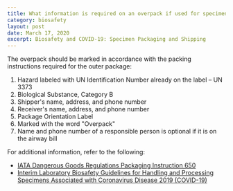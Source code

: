 ```yaml
---
title: What information is required on an overpack if used for specimen shipment? 
category: biosafety
layout: post
date: March 17, 2020
excerpt: Biosafety and COVID-19: Specimen Packaging and Shipping
---
```


The overpack should be marked in accordance with the packing instructions required for the outer package:

1. Hazard labeled with UN Identification Number already on the label – UN 3373
2. Biological Substance, Category B
3. Shipper's name, address, and phone number
4. Receiver's name, address, and phone number
5. Package Orientation Label
6. Marked with the word "Overpack"
7. Name and phone number of a responsible person is optional if it is on the airway bill

For additional information, refer to the following:

* [IATA Dangerous Goods Regulations Packaging Instruction 650](https://www.iata.org/contentassets/b08040a138dc4442a4f066e6fb99fe2a/dgr-61-en-pi650.pdf)
* [Interim Laboratory Biosafety Guidelines for Handling and Processing Specimens Associated with Coronavirus Disease 2019 (COVID-19)](https://www.cdc.gov/coronavirus/2019-nCoV/lab/lab-biosafety-guidelines.html)